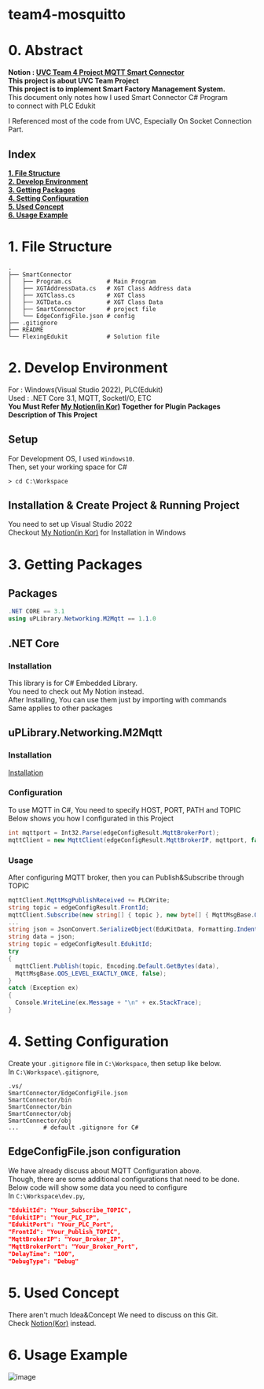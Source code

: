 # team4-mosquitto

# 0. Abstract
**Notion : [UVC Team 4 Project MQTT Smart Connector](https://www.notion.so/1d50eee57be542fd8435cf5088dd9936#4a7257e9d60b4ae6b9ff57869f8b05f3)**  
**This project is about UVC Team Project**  
**This project is to implement Smart Factory Management System.**  
This document only notes how I used Smart Connector C# Program   
to connect with PLC Edukit  

I Referenced most of the code from UVC,
Especially On Socket Connection Part.

## Index  

[**1. File Structure**](https://github.com/shlee9605/team4-mosquitto#1-file-structure)  
[**2. Develop Environment**](https://github.com/shlee9605/team4-mosquitto#2-develop-environment)  
[**3. Getting Packages**](https://github.com/shlee9605/team4-mosquitto#3-getting-packages)  
[**4. Setting Configuration**](https://github.com/shlee9605/team4-mosquitto#4-setting-configuration)  
[**5. Used Concept**](https://github.com/shlee9605/team4-mosquitto#5-used-concept)  
[**6. Usage Example**](https://github.com/shlee9605/team4-mosquitto#6-usage-example)  
  
  
# 1. File Structure

```
.
├── SmartConnector          
│   ├── Program.cs          # Main Program
│   ├── XGTAddressData.cs   # XGT Class Address data
│   ├── XGTClass.cs         # XGT Class
│   ├── XGTData.cs          # XGT Class Data
│   ├── SmartConnector      # project file
│   └── EdgeConfigFile.json # config
├── .gitignore
├── README
└── FlexingEdukit           # Solution file
```

# 2. Develop Environment

For : Windows(Visual Studio 2022), PLC(Edukit)  
Used : .NET Core 3.1, MQTT, SocketI/O, ETC  
**You Must Refer [My Notion(in Kor)](https://www.notion.so/1d50eee57be542fd8435cf5088dd9936#4a7257e9d60b4ae6b9ff57869f8b05f3) Together for Plugin Packages Description of This Project**  

## Setup
For Development OS, I used `Windows10`.  
Then, set your working space for C#  
```console
> cd C:\Workspace
```
  
## Installation & Create Project & Running Project
You need to set up Visual Studio 2022  
Checkout [My Notion(in Kor)](https://www.notion.so/1d50eee57be542fd8435cf5088dd9936#4a7257e9d60b4ae6b9ff57869f8b05f3) for Installation in Windows  
  
  
# 3. Getting Packages

## Packages
```C#
.NET CORE == 3.1  
using uPLibrary.Networking.M2Mqtt == 1.1.0  
```
  
## .NET Core

### Installation
This library is for C# Embedded Library.  
You need to check out My Notion instead.  
After Installing, You can use them just by importing with commands  
Same applies to other packages  
  
## uPLibrary.Networking.M2Mqtt  

### Installation  
[Installation](https://www.notion.so/1d50eee57be542fd8435cf5088dd9936#ce40c0ed5b9845f29710f1d97575e3ab)  
  
### Configuration
To use MQTT in C#, You need to specify HOST, PORT, PATH and TOPIC  
Below shows you how I configurated in this Project  

```C#
int mqttport = Int32.Parse(edgeConfigResult.MqttBrokerPort);
mqttClient = new MqttClient(edgeConfigResult.MqttBrokerIP, mqttport, false, null, null, MqttSslProtocols.TLSv1_2);
```
  
### Usage
After configuring MQTT broker, then you can Publish&Subscribe through TOPIC  
  
```C#
mqttClient.MqttMsgPublishReceived += PLCWrite;
string topic = edgeConfigResult.FrontId;
mqttClient.Subscribe(new string[] { topic }, new byte[] { MqttMsgBase.QOS_LEVEL_EXACTLY_ONCE });
...
string json = JsonConvert.SerializeObject(EduKitData, Formatting.Indented);
string data = json;  
string topic = edgeConfigResult.EdukitId;
try
{
  mqttClient.Publish(topic, Encoding.Default.GetBytes(data),
  MqttMsgBase.QOS_LEVEL_EXACTLY_ONCE, false);
}
catch (Exception ex)
{
  Console.WriteLine(ex.Message + "\n" + ex.StackTrace);
}
```
  
  
# 4. Setting Configuration
Create your `.gitignore` file in `C:\Workspace`, then setup like below.  
In `C:\Workspace\.gitignore`,  
  
```
.vs/
SmartConnector/EdgeConfigFile.json
SmartConnector/bin
SmartConnector/bin
SmartConnector/obj
SmartConnector/obj
...       # default .gitignore for C#  
```
  
## EdgeConfigFile.json configuration

We have already discuss about MQTT Configuration above.  
Though, there are some additional configurations that need to be done.  
Below code will show some data you need to configure  
In `C:\Workspace\dev.py`,  

```JSON
"EdukitId": "Your_Subscribe_TOPIC",
"EdukitIP": "Your_PLC_IP",
"EdukitPort": "Your_PLC_Port",
"FrontId": "Your_Publish_TOPIC",
"MqttBrokerIP": "Your_Broker_IP",
"MqttBrokerPort": "Your_Broker_Port",
"DelayTime": "100",
"DebugType": "Debug"
```
  
  
# 5. Used Concept
There aren't much Idea&Concept We need to discuss on this Git.  
Check [Notion(Kor)](https://www.notion.so/1d50eee57be542fd8435cf5088dd9936#4a7257e9d60b4ae6b9ff57869f8b05f3) instead.  
  
  
# 6. Usage Example
  
![image](https://user-images.githubusercontent.com/40204622/208420612-9870a88c-88a1-4b4c-9f7d-438adec068fa.png)  
  
